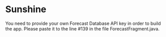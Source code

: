 # Sunshine
You need to provide your own Forecast Database API key in order to build the app. Please paste it to the line #139 in the file ForecastFragment.java.
